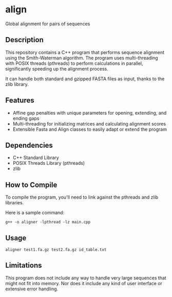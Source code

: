 # align
Global alignment for pairs of sequences

## Description
This repository contains a C++ program that performs sequence alignment using the Smith-Waterman algorithm. The program uses multi-threading with POSIX threads (pthreads) to perform calculations in parallel, significantly speeding up the alignment process.

It can handle both standard and gzipped FASTA files as input, thanks to the zlib library.

## Features
- Affine gap penalties with unique parameters for opening, extending, and ending gaps
- Multi-threading for initializing matrices and calculating alignment scores
- Extensible Fasta and Align classes to easily adapt or extend the program

## Dependencies
- C++ Standard Library
- POSIX Threads Library (pthreads)
- zlib

## How to Compile
To compile the program, you'll need to link against the pthreads and zlib libraries. 

Here is a sample command:
```
g++ -o aligner -lpthread -lz main.cpp
```

## Usage
```
aligner test1.fa.gz test2.fa.gz id_table.txt
```

## Limitations
This program does not include any way to handle very large sequences that might not fit into memory. 
Nor does it include any kind of user interface or extensive error handling.
